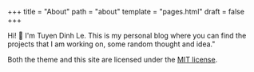 +++
title = "About"
path = "about"
template = "pages.html"
draft = false
+++

Hi! 👋 I'm Tuyen Dinh Le. This is my personal blog where you can find the projects that I am working on, some random thought and idea."

Both the theme and this site are licensed under the [MIT license](https://opensource.org/licenses/MIT).